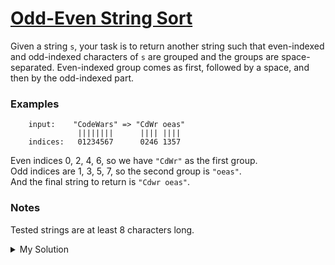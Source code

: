 # [Odd-Even String Sort](https://www.codewars.com/kata/580755730b5a77650500010c)

Given a string `s`, your task is to return another string such that even-indexed and odd-indexed characters of `s` are
grouped and the groups are space-separated. Even-indexed group comes as first, followed by a space, and then by the
odd-indexed part.

### Examples

```
    input:    "CodeWars" => "CdWr oeas"
               ||||||||      |||| ||||
    indices:   01234567      0246 1357
```

Even indices 0, 2, 4, 6, so we have `"CdWr"` as the first group.  
Odd indices are 1, 3, 5, 7, so the second group is `"oeas"`.  
And the final string to return is `"Cdwr oeas"`.

### Notes

Tested strings are at least 8 characters long.

<details><summary>My Solution</summary>

```js
function sortMyString(S) {
  let oddS = ''
  let evenS = ''
  for (let i = 0; i < S.length; i++) {
    if (i % 2 === 0) evenS = evenS + S[i]
    else oddS = oddS + S[i]
  }

  return evenS + ' ' + oddS
}
```

</details>
